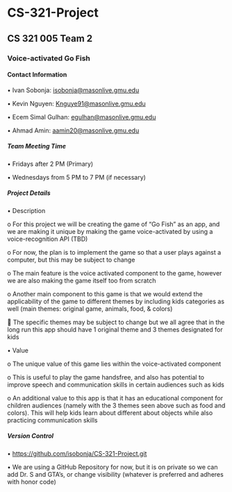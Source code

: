# CS-321-Project
## CS 321 005 Team 2

### Voice-activated Go Fish

#### Contact Information

•	Ivan Sobonja: isobonja@masonlive.gmu.edu

•	Kevin Nguyen: Knguye91@masonlive.gmu.edu

•	Ecem Simal Gulhan: egulhan@masonlive.gmu.edu

•	Ahmad Amin: aamin20@masonlive.gmu.edu

##### Team Meeting Time


•	Fridays after 2 PM (Primary)

•	Wednesdays from 5 PM to 7 PM (if necessary)

##### Project Details


•	Description

o	For this project we will be creating the game of “Go Fish” as an app, and we are making it unique by making the game voice-activated by using a voice-recognition API (TBD)

o	For now, the plan is to implement the game so that a user plays against a computer, but this may be subject to change

o	The main feature is the voice activated component to the game, however we are also making the game itself too from scratch

o	Another main component to this game is that we would extend the applicability of the game to different themes by including kids categories as well (main themes: original game, animals, food, & colors)

	The specific themes may be subject to change but we all agree that in the long run this app should have 1 original theme and 3 themes designated for kids

•	Value

o	The unique value of this game lies within the voice-activated component

o	This is useful to play the game handsfree, and also has potential to improve speech and communication skills in certain audiences such as kids

o	An additional value to this app is that it has an educational component for children audiences (namely with the 3 themes seen above such as food and colors). This will help kids learn about different about objects while also practicing communication skills


##### Version Control

•	https://github.com/isobonja/CS-321-Project.git

•	We are using a GitHub Repository for now, but it is on private so we can add Dr. S and GTA’s, or change visibility (whatever is preferred and adheres with honor code)
